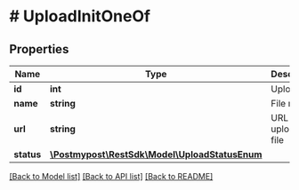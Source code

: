 # # UploadInitOneOf

## Properties

Name | Type | Description | Notes
------------ | ------------- | ------------- | -------------
**id** | **int** | Upload ID |
**name** | **string** | File name |
**url** | **string** | URL to the uploaded file |
**status** | [**\Postmypost\RestSdk\Model\UploadStatusEnum**](UploadStatusEnum.md) |  |

[[Back to Model list]](../../README.md#models) [[Back to API list]](../../README.md#endpoints) [[Back to README]](../../README.md)
